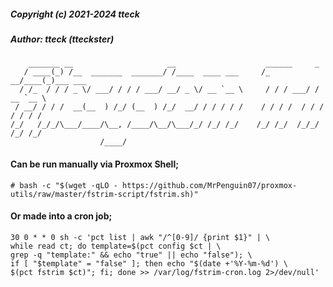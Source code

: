 ##### Copyright (c) 2021-2024 tteck  
##### Author: tteck (tteckster)

```
    _______ __                     __                    ______     _
   / ____(_) /__  _______  _______/ /____  ____ ___     /_  __/____(_)___ ___
  / /_  / / / _ \/ ___/ / / / ___/ __/ _ \/ __ `__ \     / / / ___/ / __ `__ \
 / __/ / / /  __(__  ) /_/ (__  ) /_/  __/ / / / / /    / / / /  / / / / / / /
/_/   /_/_/\___/____/\__, /____/\__/\___/_/ /_/ /_/    /_/ /_/  /_/_/ /_/ /_/
                    /____/
```
#### Can be run manually via Proxmox Shell;
`# bash -c "$(wget -qLO - https://github.com/MrPenguin07/proxmox-utils/raw/master/fstrim-script/fstrim.sh)"`

#### Or made into a cron job;
```
30 0 * * 0 sh -c 'pct list | awk "/^[0-9]/ {print $1}" | \
while read ct; do template=$(pct config $ct | \
grep -q "template:" && echo "true" || echo "false"); \
if [ "$template" = "false" ]; then echo "$(date +'%Y-%m-%d') \
$(pct fstrim $ct)"; fi; done >> /var/log/fstrim-cron.log 2>/dev/null'
```
